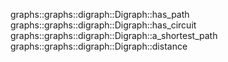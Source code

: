 graphs::graphs::digraph::Digraph::has_path
graphs::graphs::digraph::Digraph::has_circuit
graphs::graphs::digraph::Digraph::a_shortest_path
graphs::graphs::digraph::Digraph::distance